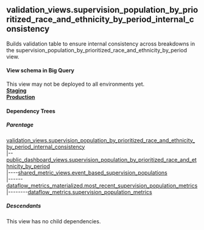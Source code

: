 ## validation_views.supervision_population_by_prioritized_race_and_ethnicity_by_period_internal_consistency
 Builds validation table to ensure internal consistency across breakdowns in the
 supervision_population_by_prioritized_race_and_ethnicity_by_period view.

#### View schema in Big Query
This view may not be deployed to all environments yet.<br/>
[**Staging**](https://console.cloud.google.com/bigquery?pli=1&p=recidiviz-staging&page=table&project=recidiviz-staging&d=validation_views&t=supervision_population_by_prioritized_race_and_ethnicity_by_period_internal_consistency)
<br/>
[**Production**](https://console.cloud.google.com/bigquery?pli=1&p=recidiviz-123&page=table&project=recidiviz-123&d=validation_views&t=supervision_population_by_prioritized_race_and_ethnicity_by_period_internal_consistency)
<br/>

#### Dependency Trees

##### Parentage
[validation_views.supervision_population_by_prioritized_race_and_ethnicity_by_period_internal_consistency](../validation_views/supervision_population_by_prioritized_race_and_ethnicity_by_period_internal_consistency.md) <br/>
|--[public_dashboard_views.supervision_population_by_prioritized_race_and_ethnicity_by_period](../public_dashboard_views/supervision_population_by_prioritized_race_and_ethnicity_by_period.md) <br/>
|----[shared_metric_views.event_based_supervision_populations](../shared_metric_views/event_based_supervision_populations.md) <br/>
|------[dataflow_metrics_materialized.most_recent_supervision_population_metrics](../dataflow_metrics_materialized/most_recent_supervision_population_metrics.md) <br/>
|--------[dataflow_metrics.supervision_population_metrics](../../metrics/supervision/supervision_population_metrics.md) <br/>


##### Descendants
This view has no child dependencies.
